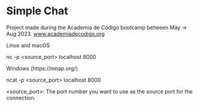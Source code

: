 # Simple Chat

Project made during the Academia de Código bootcamp between May -> Aug 2023. www.academiadecodigo.org
<p></p>
<p></p>
Linux and macOS

nc -p <source_port> localhost 8000
<p></p>
<p></p>
Windows (https://nmap.org/)

ncat -p <source_port> localhost 8000

<source_port>: The port number you want to use as the source port for the connection.


